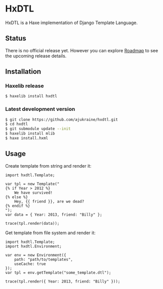 # HxDTL

HxDTL is a Haxe implementation of Django Template Language.

## Status
There is no official release yet. However you can explore [Roadmap][Roadmap] to see the upcoming release details.

## Installation

### Haxelib release
```bash
$ haxelib install hxdtl
```

### Latest development version
```bash
$ git clone https://github.com/ajukraine/hxdtl.git
$ cd hxdtl
$ git submodule update --init
$ haxelib install mlib
$ haxe install.hxml
```

## Usage

Create template from string and render it:

```as3
import hxdtl.Template;

var tpl = new Template("
{% if Year > 2012 %}
	We have survived!
{% else %}
	Hey, {{ friend }}, are we dead?
{% endif %}
");
var data = { Year: 2013, friend: "Billy" };

trace(tpl.render(data));
```

Get template from file system and render it:

```as3
import hxdtl.Template;
import hxdtl.Environment;

var env = new Environment({
	path: "path/to/templates",
	useCache: true
});
var tpl = env.getTemplate("some_template.dtl");

trace(tpl.render({ Year: 2013, friend: "Billy" }));
```

[Roadmap]: https://github.com/ajukraine/hxdtl/wiki/Roadmap
